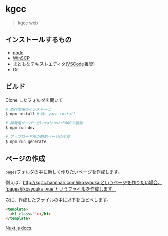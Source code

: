 # kgcc

> kgcc web

## インストールするもの

* [node](https://nodejs.org/ja/)
* [WinSCP](https://winscp.net/eng/docs/lang:jp)
* まともなテキストエディタ([VSCode](https://code.visualstudio.com/)推奨)
* Git

## ビルド

Clone したフォルダを開いて

```bash
# 依存関係のインストール
$ npm install # Or yarn install

# 開発用サーバーをlocalhost:3000で起動
$ npm run dev

# アップロード用の静的ページの生成
$ npm run generate
```

## ページの作成

`pages`フォルダの中に新しく作りたいページを作成します。

例えば、http://kgcc.hannnari.com/jikosyoukaiというページを作りたい場合、`pages/jikosyoukai.vue`というファイルを作成します。

次に、作成したファイルの中に以下をコピペします。

```html
<template>
  <h1 class=""></h1>
</template>
```

[Nuxt.js docs](https://github.com/nuxt/nuxt.js).

